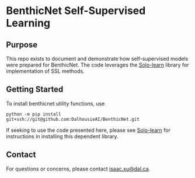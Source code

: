 # BenthicNet Self-Supervised Learning

## Purpose
This repo exists to document and demonstrate how self-supervised models were prepared for BenthicNet. 
The code leverages the [Solo-learn](https://github.com/vturrisi/solo-learn) library for implementation of SSL methods.

## Getting Started
To install benthicnet utility functions, use
```
python -m pip install git+ssh://git@github.com:DalhousieAI/BenthicNet.git
```
If seeking to use the code presented here, please see [Solo-learn](https://github.com/vturrisi/solo-learn) for instructions in installing this dependent library.

## Contact
For questions or concerns, please contact [isaac.xu@dal.ca](mailto:isaac.xu@dal.ca).
